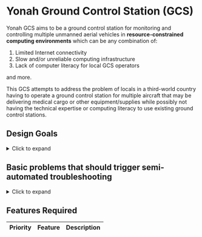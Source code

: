 # Yonah Ground Control Station (GCS)
Yonah GCS aims to be a ground control station for monitoring and controlling multiple unmanned aerial vehicles in **resource-constrained computing environments** which can be any combination of:
1. Limited Internet connectivity
2. Slow and/or unreliable computing infrastructure
3. Lack of computer literacy for local GCS operators

and more.

This GCS attempts to address the problem of locals in a third-world country having to operate a ground control station for multiple aircraft that may be delivering medical cargo or other equipment/supplies while possibly not having the technical expertise or computing literacy to use existing ground control stations. 

## Design Goals

<details>

Based on our initial descriptions:

| Goal | Details | 
| --- | --- |
| All text must be **easily translatable** | We expect many local languages to be used for the same GCS software. Internationalization must be built into the initial design of this software. | 
| The **MSS** (Main Success Scenario*) flow must be extraordinarily **easy to follow** | Many operators are not likely to be computer-literate. The UI/UX design must have a straightforward flow for at least the MSS of the application. |
| There should be multiple pages of **progressively increasing complexity/feature access** in the GCS | If the MSS does not occur (in this context - some issue with the aircraft, like a sensor failure, needs to be resolved) there should be ways to incrementally view more detail and access more settings on the aircraft. This should correspond with how much the problem needs to be escalated, a.k.a a remote specialist engineer should be able to make any modifications that are required 
| **Basic troubleshooting** instructions should **automatically appear** and be easy to follow | If the MSS does not occur and the problem is common and simple to address (needs accelerometer or compass calibration / reboot / just wait longer for GPS lock etc) the troubleshooting instructions should be very clearly displayed on the GCS interface. 
| **Advanced troubleshooting** information should be **clearly presented** and instructions on how to escalate the problem should be shown | If a problem is too serious to be dealt with by the operator, troubleshooting information like a set of data to copy and paste to a remote engineer, and instructions on how to do so, should be clearly displayed
| Data from **multiple aircraft** in flight must be clearly displayed (e.g. v2track.com) | As this particular GCS station scales to have multiple aircraft in flight, the GCS should be able to clearly display multiple aircraft on the same map while displaying basic flight information on each of them.
| The **RAM / disk / CPU usage** should be **kept low** | The most likely type of computer to be deployed is a cheap laptop in perhaps the 300 USD range in our case. Resource usage should be kept quite low to respect this. 
| The **network bandwidth** required for this application should be **kept as low as necessary** | In rural areas in our use case, the best uplink is a 5 KBps total satellite link. The application should not tax these types of links inordinately, but should be able to scale to higher bandwidth links if installed.


*The Main Success Scenario (MSS) in this case might be: user clicks on destination and weight of cargo, waits for all lights on screen to turn green, then presses "arm and takeoff".
<summary>
Click to expand
</summary>
</details>

## Basic problems that should trigger semi-automated troubleshooting
<details>

| Problem | Resolution |
| --------- | --------- |
| **Accelerometer re-calibration required** | Run through accelerometer calibration procedure | 
| **Compass re-calibration required** | Run through compass calibration procedure | 
| **Airspeed sensor re-calibration required** | Place hand over airspeed sensor tube and press a calibration button |
| **Battery level insufficient for flight distance** | Change batteries |
| **No GPS detected** | Check if GPS is plugged in | 
| **No GPS lock after 1 minute** | Check GPS settings and where aircraft is placed |
| **Accels/Gyros inconsistent** | Re-calibration accelerometer or restart |
<summary>
Click to expand
</summary>
</details>

## Features Required
| Priority | Feature | Description |
| -------- | ------- | ----------- |


